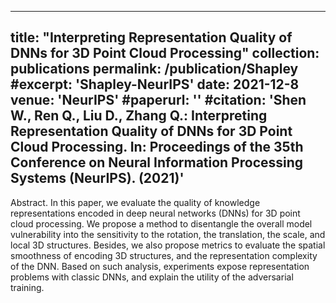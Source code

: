 
---
title: "Interpreting Representation Quality of DNNs for 3D Point Cloud Processing"
collection: publications
permalink: /publication/Shapley
#excerpt: 'Shapley-NeurIPS'
date: 2021-12-8
venue: 'NeurIPS'
#paperurl: ''
#citation: 'Shen W., Ren Q., Liu D., Zhang Q.: Interpreting Representation Quality of DNNs for 3D Point Cloud Processing. In: Proceedings of the 35th Conference on Neural Information Processing Systems (NeurIPS). (2021)'
---
Abstract. In this paper, we evaluate the quality of knowledge representations encoded in deep neural networks (DNNs) for 3D point cloud processing. We propose a method to disentangle the overall model vulnerability into the sensitivity to the rotation, the translation, the scale, and local 3D structures. Besides, we also propose metrics to evaluate the spatial smoothness of encoding 3D structures, and the representation complexity of the DNN. Based on such analysis, experiments expose representation problems with classic DNNs, and explain the utility of the adversarial training.
